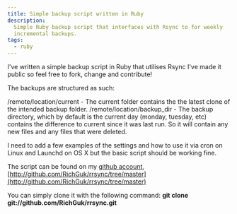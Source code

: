 ```yaml
---
title: Simple backup script written in Ruby
description:
  Simple Ruby backup script that interfaces with Rsync to for weekly
  incremental backups.
tags:
  - ruby
---
```

I've written a simple backup script in Ruby that utilises Rsync I've made it public so feel free to fork, change and contribute!

The backups are structured as such:

/remote/location/current - The current folder contains the the latest clone of the intended backup folder.
/remote/location/backup_dir - The backup directory, which by default is the current day (monday, tuesday, etc) contains
the difference to current since it was last run. So it will contain any new files and any files that were deleted.

I need to add a few examples of the settings and how to use it via cron on Linux and Launchd on OS X but the basic script should be working fine.

The script can be found on my [github account](http://github.com/RichGuk), [http://github.com/RichGuk/rrsync/tree/master](http://github.com/RichGuk/rrsync/tree/master)

You can simply clone it with the following command:
**git clone git://github.com/RichGuk/rrsync.git**
